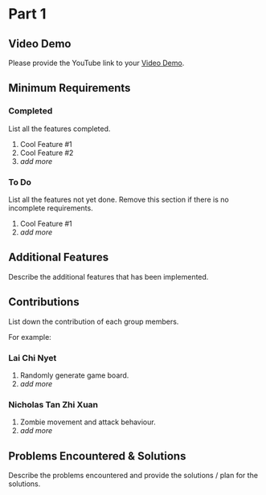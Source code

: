 # Part 1

## Video Demo

Please provide the YouTube link to your [Video Demo](https://youtube.com).

## Minimum Requirements

### Completed

List all the features completed.

1. Cool Feature #1
2. Cool Feature #2
3. *add more*

### To Do

List all the features not yet done. Remove this section if there is no incomplete requirements.

1. Cool Feature #1
2. *add more*

## Additional Features

Describe the additional features that has been implemented.

## Contributions

List down the contribution of each group members.

For example:

### Lai Chi Nyet

1. Randomly generate game board.
2. *add more*

### Nicholas Tan Zhi Xuan

1. Zombie movement and attack behaviour.
2. *add more*


## Problems Encountered & Solutions

Describe the problems encountered and provide the solutions / plan for the solutions.
